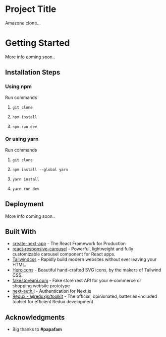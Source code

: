 # Project Title

Amazone clone...

# Getting Started

More info coming soon..

## Installation Steps

### Using npm

Run commands

1. `git clone`

2. `npm install`

3. `npm run dev`

### Or using yarn

Run commands

1. `git clone`

2. `npm install --global yarn`

3. `yarn install`

4. `yarn run dev`

## Deployment

More info coming soon..

## Built With

- [create-next-app](https://nextjs.org/) - The React Framework
  for Production
- [react-responsive-carousel](https://www.npmjs.com/package/react-responsive-carousel) - Powerful, lightweight and fully customizable carousel component for React apps.
- [Tailwindcss](https://tailwindcss.com/) - Rapidly build modern websites without ever leaving your HTML.
- [Heroicons](https://heroicons.com/) - Beautiful hand-crafted SVG icons,
  by the makers of Tailwind CSS.
- [fakestoreapi.com](https://fakestoreapi.com/) - Fake store rest API for your e-commerce or shopping website prototype
- [next-auth.j](https://next-auth.js.org/) - Authentication for Next.js
- [Redux - @reduxjs/toolkit](https://www.npmjs.com/package/@reduxjs/toolkit) - The official, opinionated, batteries-included toolset for efficient Redux development

## Acknowledgments

- Big thanks to **#papafam**
